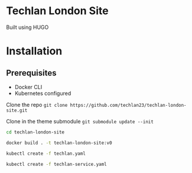 # Techlan London Site

Built using HUGO

# Installation

## Prerequisites

* Docker CLI
* Kubernetes configured

Clone the repo
`git clone https://github.com/techlan23/techlan-london-site.git`

Clone in the theme submodule
`git submodule update --init`

```bash
cd techlan-london-site

docker build . -t techlan-london-site:v0

kubectl create -f techlan.yaml

kubectl create -f techlan-service.yaml
```
